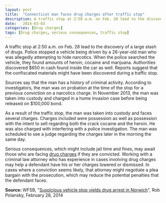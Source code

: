 ```yaml
---
layout: post
title:  "Connecticut man faces drug charges after traffic stop"
description: A traffic stop at 2:50 a.m. on Feb. 28 lead to the discovery of a large stash of drugs. Police stopped a vehicle being driven by a 26-year-old man who was allegedly attempting to hide narcotics. When the police searched the vehicle, they found amounts of heroin, cocaine and marijuana. Authorities discovered $650 in cash found inside the car as well. Reports suggest that the confiscated materials might have been discovered during a traffic stop.
date:   2014-03-03
categories: [Drug charges] 
tags: [Drug charges, serious consequences, traffic stop]
---
```


<p>A traffic stop at 2:50 a.m. on Feb. 28 lead to the discovery of a large stash of drugs. Police stopped a vehicle being driven by a 26-year-old man who was allegedly attempting to hide narcotics. When the police searched the vehicle, they found amounts of heroin, cocaine and marijuana. Authorities discovered $650 in cash found inside the car as well. Reports suggest that the confiscated materials might have been discovered during a traffic stop.</p><p>Sources say that the man has a history of criminal activity. According to investigators, the man was on probation at the time of the stop for a previous conviction on a narcotics charge. In November 2013, the man was taken into custody and charged in a home invasion case before being released on $100,000 bond.</p> <p>As a result of the traffic stop, the man was taken into custody and faces several charges. Charges included were possession as well as possession with the intent to sell regarding both the crack cocaine and the heroin. He was also charged with interfering with a police investigation. The man was scheduled to see a judge regarding the charges later in the morning the same day.</p><p>Serious consequences, which might include jail time and fines, may await those who are facing <a href="/Drug-Charges/Drug-Charges.html">drug charges</a> if they are convicted. Working with a criminal law attorney who has experience in cases involving drug charges may help a defendant have his or her charges lowered or dismissed. In cases where a conviction seems likely, that attorney might negotiate a plea bargain with the prosecution, which may reduce the potential penalties that the defendant faces.</p> <p> <b>Source:&nbsp;</b>WFSB, "<a href="http://www.wfsb.com/story/24850304/suspicious-vehicle-stop-yields-drug-arrest-in-norwich" target="_blank">Suspicious vehicle stop yields drug arrest in Norwich</a>", Rob Polansky, February 28, 2014</p>